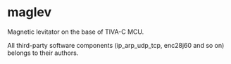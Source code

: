 # maglev
Magnetic levitator on the base of TIVA-C MCU.

All third-party software components (ip_arp_udp_tcp, enc28j60 and so on) belongs to their authors.
